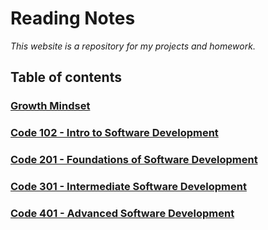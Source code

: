 # Reading Notes

*This website is a repository for my projects and homework.*

## Table of contents

### [Growth Mindset](Code-102/growth.md)

### [Code 102 - Intro to Software Development](Code-102/code-102-table.md)

### [Code 201 - Foundations of Software Development](Code-201/code-201-table.md)

### [Code 301 - Intermediate Software Development](Code-301/301-table.md)

### [Code 401 - Advanced Software Development](TBD)